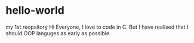 # hello-world
my 1st reopsitory
Hi Everyone,
I love to code in C.
But I have realised that I should OOP languges as early as possible.
